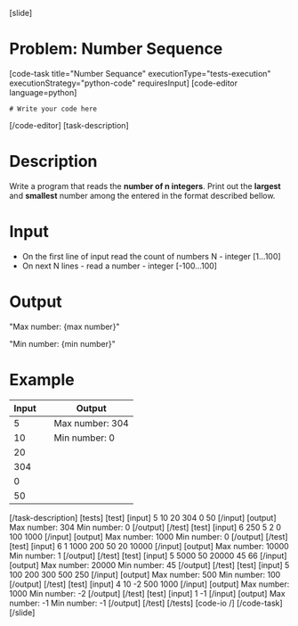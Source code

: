 [slide]
# Problem: Number Sequence
[code-task title="Number Sequance" executionType="tests-execution" executionStrategy="python-code" requiresInput]
[code-editor language=python]
```
# Write your code here
```
[/code-editor]
[task-description]
# Description

Write a program that reads the **number of n integers**. Print out the **largest** and **smallest** number among the entered in the format described bellow.

# Input

- On the first line of input read the count of numbers N - integer \[1...100\]
- On next N lines - read a number - integer \[-100...100\]

# Output

"Max number: \{max number\}"

"Min number: \{min number\}"

# Example

| **Input** | | **Output** |
| --- | --- | --- |
| 5 | | Max number: 304 | 
| 10 | | Min number: 0 |
| 20 | | |
| 304 | | | 
| 0 | | | 
| 50 | | |
[/task-description]
[tests]
[test]
[input]
5
10
20
304
0
50
[/input]
[output]
Max number: 304
Min number: 0
[/output]
[/test]
[test]
[input]
6
250
5
2
0
100
1000
[/input]
[output]
Max number: 1000
Min number: 0
[/output]
[/test]
[test]
[input]
6
1
1000
200
50
20
10000
[/input]
[output]
Max number: 10000
Min number: 1
[/output]
[/test]
[test]
[input]
5
5000
50
20000
45
66
[/input]
[output]
Max number: 20000
Min number: 45
[/output]
[/test]
[test]
[input]
5
100
200
300
500
250
[/input]
[output]
Max number: 500
Min number: 100
[/output]
[/test]
[test]
[input]
4
10
-2
500
1000
[/input]
[output]
Max number: 1000
Min number: -2
[/output]
[/test]
[test]
[input]
1
-1
[/input]
[output]
Max number: -1
Min number: -1
[/output]
[/test]
[/tests]
[code-io /]
[/code-task]
[/slide]